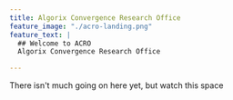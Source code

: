 ```yaml
---
title: Algorix Convergence Research Office
feature_image: "./acro-landing.png"
feature_text: |
  ## Welcome to ACRO
  Algorix Convergence Research Office

---
```


There isn't much going on here yet, but watch this space
